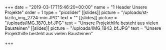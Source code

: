 +++
date = "2019-03-17T15:46:20+00:00"
name = "1 Header Unsere Projekte"
order = 1
type = "picslider"
[[slides]]
picture = "/uploads/st-kizito_img_2724-min.JPG"
text = ""
[[slides]]
picture = "/uploads/IMG_1870_bf.JPG"
text = "Unsere Projekthilfe besteht aus vielen Bausteinen"
[[slides]]
picture = "/uploads/IMG_1843_bf.JPG"
text = "Unsere Projekthilfe besteht aus vielen Bausteinen"

+++
